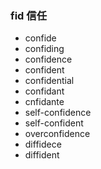 ### fid 信任

- confide
- confiding
- confidence
- confident
- confidential
- confidant
- cnfidante
- self-confidence
- self-confident
- overconfidence
- diffidece
- diffident